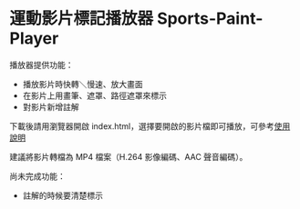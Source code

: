 # 運動影片標記播放器 Sports-Paint-Player

播放器提供功能：

* 播放影片時快轉＼慢速、放大畫面
* 在影片上用畫筆、遮罩、路徑遮罩來標示
* 對影片新增註解

下載後請用瀏覽器開啟 index.html，選擇要開啟的影片檔即可播放，可參考[使用說明](https://github.com/ottokang/Sports-Paint-Player/wiki/%E4%BD%BF%E7%94%A8%E8%AA%AA%E6%98%8E "運動影片標記播放器使用說明")

建議將影片轉檔為 MP4 檔案（H.264 影像編碼、AAC 聲音編碼）。

尚未完成功能：

* 註解的時候要清楚標示
